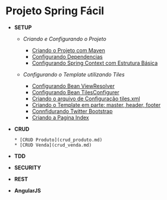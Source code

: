 # Projeto Spring Fácil

- **SETUP**
  
  - *Criando e Configurando o Projeto*

      * [Criando o Projeto com Maven](setup_create-project.md)
      * [Configurando Dependencias](setup_maven-dependecies.md) 
      * [Configurando Spring Context com Estrutura Básica](setup_spring-context.md)
  
  - *Configurando o Template utilizando Tiles*

      * [Configurando Bean ViewResolver](setup_create-bean-viewresolver.md)
      * [Configurando Bean TilesConfigurer](setup_create-bean-tilesconfigurer.md)
      * [Criando o arquivo de Configuração tiles.xml](setup_create-tiles-configuration.md)
      * [Criando o Template em parte: master, header, footer](setup_create-template.md)  
      * [Connfidurando Twitter Bootstrap](setup_configure-twitter-bootstrap.md)
      * [Criando a Pagina Index](setup_create-page-index.md)
      
- **CRUD**

      * [CRUD Produto](crud_produto.md)
      * [CRUD Venda](crud_venda.md)

- **TDD**
      
- **SECURITY**

- **REST**

- **AngularJS**
